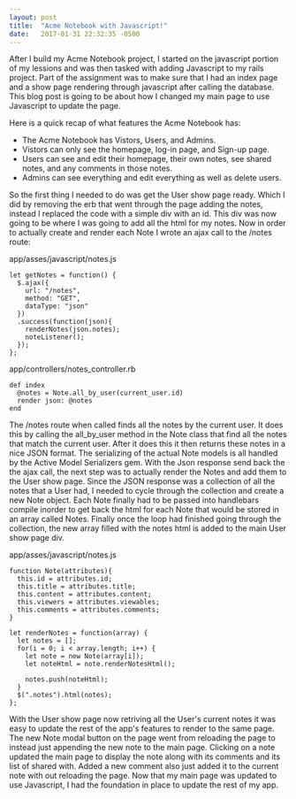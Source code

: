 ```yaml
---
layout: post
title:  "Acme Notebook with Javascript!"
date:   2017-01-31 22:32:35 -0500
---
```


After I build my Acme Notebook project, I started on the javascript portion of my lessions and was then tasked with adding Javascript to my rails project. Part of the assignment was to make sure that I had an index page and a show page rendering through javascript after calling the database. This blog post is going to be about how I changed my main page to use Javascript to update the page.

Here is a quick recap of what features the Acme Notebook has:
* The Acme Notebook has Vistors, Users, and Admins.
* Vistors can only see the homepage, log-in page, and Sign-up page.
* Users can see and edit their homepage, their own notes, see shared notes, and any comments in those notes.
* Admins can see everything and edit everything as well as delete users.

So the first thing I needed to do was get the User show page ready. Which I did by removing the erb that went through the page adding the notes, instead I replaced the code with a simple div with an id. This div was now going to be where I was going to add all the html for my notes. Now in order to actually create and render each Note I wrote an ajax call to the /notes route:

app/asses/javascript/notes.js

```
let getNotes = function() {
  $.ajax({
    url: "/notes",
    method: "GET",
    dataType: "json"
  })
  .success(function(json){
    renderNotes(json.notes);
    noteListener();
  });
};
```

app/controllers/notes_controller.rb

```
def index
  @notes = Note.all_by_user(current_user.id)
  render json: @notes
end
```

The /notes route when called finds all the notes by the current user. It does this by calling the all_by_user method in the Note class that find all the notes that match the current user. After it does this it then returns these notes in a nice JSON format. The serializing of the actual Note models is all handled by the Active Model Serializers gem. With the Json response send back the the ajax call, the next step was to actually render the Notes and add them to the User show page. Since the JSON response was a collection of all the notes that a User had, I needed to cycle through the collection and create a new Note object. Each Note finally had to be passed into handlebars compile inorder to get back the html for each Note that would be stored in an array called Notes. Finally once the loop had finished going through the collection, the new array filled with the notes html is added to the main User show page div.

app/asses/javascript/notes.js
```
function Note(attributes){
  this.id = attributes.id;
  this.title = attributes.title;
  this.content = attributes.content;
  this.viewers = attributes.viewables;
  this.comments = attributes.comments;
}

let renderNotes = function(array) {
  let notes = [];
  for(i = 0; i < array.length; i++) {
    let note = new Note(array[i]);
    let noteHtml = note.renderNotesHtml();

    notes.push(noteHtml);
  }
  $(".notes").html(notes);
};
```

With the User show page now retriving all the User's current notes it was easy to update the rest of the app's features to render to the same page. The new Note modal button on the page went from reloading the page to instead just appending the new note to the main page. Clicking on a note updated the main page to display the note along with its comments and its list of shared with. Added a new comment also just added it to the current note with out reloading the page. Now that my main page was updated to use Javascript, I had the foundation in place to update the rest of my app. 
